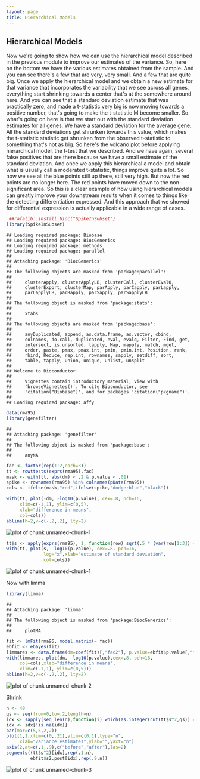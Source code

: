 ```yaml
---
layout: page
title: Hierarchical Models
---
```




## Hierarchical Models

Now we're going to show how we can use the hierarchical model described
in the previous module to improve our estimates of the variance.
So, here on the bottom we have the various estimates
obtained from the sample.
And you can see there's a few that are very, very small.
And a few that are quite big.
Once we apply the hierarchical model and we
obtain a new estimate for that variance that
incorporates the variability that we see across all genes,
everything start shrinking towards a center that's at the somewhere
around here.
And you can see that a standard deviation estimate that
was practically zero, and made a t-statistic very big
is now moving towards a positive number, that's
going to make the t-statistic M become smaller.
So what's going on here is that we start out
with the standard deviation estimates for all genes.
We have a standard deviation for the average gene.
All the standard deviations get shrunken towards this value, which
makes the t-statistic statistic get shrunken from the observed t-statistic
to something that's not as big.
So here's the volcano plot before applying
hierarchical model, the t-test that we described.
And we have again, several false positives
that are there because we have a small estimate of the standard deviation.
And once we apply this hierarchical a model
and obtain what is usually call a moderated t-statistic,
things improve quite a lot.
So now we see all the blue points still up there, still very high.
But now the red points are no longer here.
The red points have moved down to the non-significant area.
So this is a clear example of how using hierarchical models
can greatly improve your downstream results when
it comes to things like the detecting differentiation expressed.
And this approach that we showed for differential expression
is actually applicable in a wide range of cases.



```r
 ##rafalib::install_bioc("SpikeInSubset")
library(SpikeInSubset)
```

```
## Loading required package: Biobase
## Loading required package: BiocGenerics
## Loading required package: methods
## Loading required package: parallel
## 
## Attaching package: 'BiocGenerics'
## 
## The following objects are masked from 'package:parallel':
## 
##     clusterApply, clusterApplyLB, clusterCall, clusterEvalQ,
##     clusterExport, clusterMap, parApply, parCapply, parLapply,
##     parLapplyLB, parRapply, parSapply, parSapplyLB
## 
## The following object is masked from 'package:stats':
## 
##     xtabs
## 
## The following objects are masked from 'package:base':
## 
##     anyDuplicated, append, as.data.frame, as.vector, cbind,
##     colnames, do.call, duplicated, eval, evalq, Filter, Find, get,
##     intersect, is.unsorted, lapply, Map, mapply, match, mget,
##     order, paste, pmax, pmax.int, pmin, pmin.int, Position, rank,
##     rbind, Reduce, rep.int, rownames, sapply, setdiff, sort,
##     table, tapply, union, unique, unlist, unsplit
## 
## Welcome to Bioconductor
## 
##     Vignettes contain introductory material; view with
##     'browseVignettes()'. To cite Bioconductor, see
##     'citation("Biobase")', and for packages 'citation("pkgname")'.
## 
## Loading required package: affy
```

```r
data(rma95)
library(genefilter)
```

```
## 
## Attaching package: 'genefilter'
## 
## The following object is masked from 'package:base':
## 
##     anyNA
```

```r
fac <- factor(rep(1:2,each=3))
tt <- rowttests(exprs(rma95),fac)
mask <- with(tt, abs(dm) < .2 & p.value < .01)
spike <- rownames(rma95) %in% colnames(pData(rma95))
cols <- ifelse(mask,"red",ifelse(spike,"dodgerblue","black"))

with(tt, plot(-dm, -log10(p.value), cex=.8, pch=16,
     xlim=c(-1,1), ylim=c(0,5),
     xlab="difference in means",
     col=cols))
abline(h=2,v=c(-.2,.2), lty=2)
```

![plot of chunk unnamed-chunk-1](images/hierarchical_models-unnamed-chunk-1-1.png) 

```r
tt$s <- apply(exprs(rma95), 1, function(row) sqrt(.5 * (var(row[1:3]) + var(row[4:6]))))
with(tt, plot(s, -log10(p.value), cex=.8, pch=16,
              log="x",xlab="estimate of standard deviation",
              col=cols))
```

![plot of chunk unnamed-chunk-1](images/hierarchical_models-unnamed-chunk-1-2.png) 

Now with limma


```r
library(limma)
```

```
## 
## Attaching package: 'limma'
## 
## The following object is masked from 'package:BiocGenerics':
## 
##     plotMA
```

```r
fit <- lmFit(rma95, model.matrix(~ fac))
ebfit <- ebayes(fit)
limmares <- data.frame(dm=coef(fit)[,"fac2"], p.value=ebfit$p.value[,"fac2"])
with(limmares, plot(dm, -log10(p.value),cex=.8, pch=16,
     col=cols,xlab="difference in means",
     xlim=c(-1,1), ylim=c(0,5)))
abline(h=2,v=c(-.2,.2), lty=2)
```

![plot of chunk unnamed-chunk-2](images/hierarchical_models-unnamed-chunk-2-1.png) 

Shrink


```r
n <- 40
qs <- seq(from=0,to=.2,length=n)
idx <- sapply(seq_len(n),function(i) which(as.integer(cut(tt$s^2,qs)) == i)[1])
idx <- idx[!is.na(idx)]
par(mar=c(5,5,2,2))
plot(1,1,xlim=c(0,.21),ylim=c(0,1),type="n",
     xlab="variance estimates",ylab="",yaxt="n")
axis(2,at=c(.1,.9),c("before","after"),las=2)
segments((tt$s^2)[idx],rep(.1,n),
         ebfit$s2.post[idx],rep(.9,n))
```

![plot of chunk unnamed-chunk-3](images/hierarchical_models-unnamed-chunk-3-1.png) 
